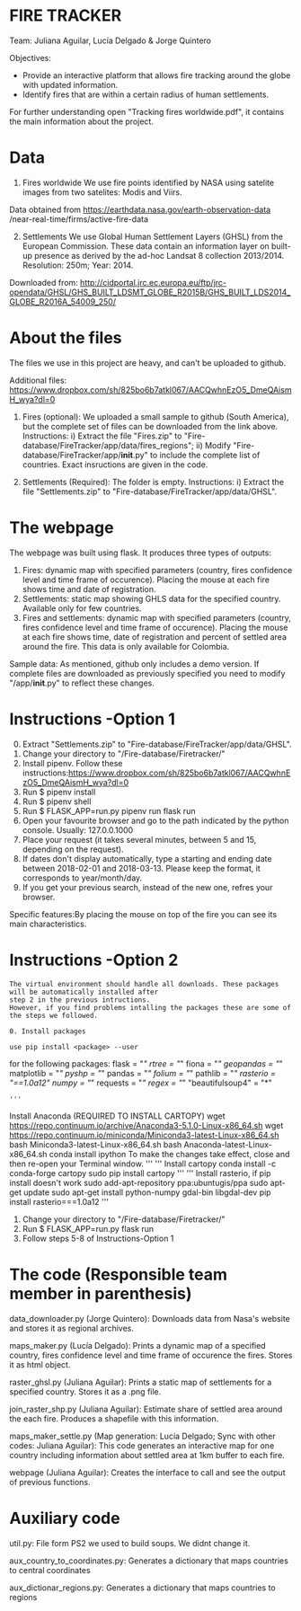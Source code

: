 # FIRE TRACKER

Team: Juliana Aguilar, Lucía Delgado & Jorge Quintero

Objectives: 
- Provide an interactive platform that allows fire tracking around
the globe with updated information.
- Identify fires that are within a certain radius of human
settlements.

For further understanding open "Tracking fires worldwide.pdf", it contains the main information about the project.  

# Data
1. Fires worldwide
We use fire points identified by NASA using satelite images
from two satelites: Modis and Viirs.

Data obtained from 
https://earthdata.nasa.gov/earth-observation-data
/near-real-time/firms/active-fire-data

2. Settlements
We use Global Human Settlement Layers (GHSL) from the European Commission. 
These data contain an information layer on built-up presence as derived by 
the ad-hoc Landsat 8 collection 2013/2014. Resolution: 250m; Year: 2014.

Downloaded from: 
   http://cidportal.jrc.ec.europa.eu/ftp/jrc-opendata/GHSL/GHS_BUILT_LDSMT_GLOBE_R2015B/GHS_BUILT_LDS2014_GLOBE_R2016A_54009_250/

	
# About the files
The files we use in this project are heavy, and can't be uploaded to github.

Additional files: https://www.dropbox.com/sh/825bo6b7atkl067/AACQwhnEzO5_DmeQAismH_wya?dl=0 

1. Fires (optional): We uploaded a small sample to github (South America), but the complete 
set of files can be downloaded from the link above. 
Instructions: i) Extract the file "Fires.zip" to "Fire-database/FireTracker/app/data/fires_regions"; 
ii) Modify "Fire-database/FireTracker/app/__init__.py" to include the complete list of countries. 
Exact insructions are given in the code.

2. Settlements (Required): The folder is empty.
Instructions: i) Extract the file "Settlements.zip" to "Fire-database/FireTracker/app/data/GHSL".
	

# The webpage
The webpage was built using flask. It produces three types of outputs:
1. Fires: dynamic map with specified parameters (country, fires confidence level and time frame of occurence). 
Placing the mouse at each fire shows time and date of registration.
2. Settlements: static map showing GHLS data for the specified country. Available only for few countries.
3. Fires and settlements: dynamic map with specified parameters (country, fires confidence level and time frame 
of occurence). Placing the mouse at each fire shows time, date of registration and percent of settled area around 
the fire. This data is only available for Colombia.

Sample data: 
As mentioned, github only includes a demo version. If complete files are downloaded as previously specified you 
need to modify "/app/__init__.py" to reflect these changes.
	
# Instructions -Option 1
0. Extract "Settlements.zip" to "Fire-database/FireTracker/app/data/GHSL".
1. Change your directory to "/Fire-database/Firetracker/" 
2. Install pipenv. Follow these instructions:https://www.dropbox.com/sh/825bo6b7atkl067/AACQwhnEzO5_DmeQAismH_wya?dl=0 
2. Run $ pipenv install
3. Run $ pipenv shell
4. Run $ FLASK_APP=run.py pipenv run flask run
5. Open your favourite browser and go to the path indicated by the python console. Usually: 127.0.0.1000
6. Place your request (it takes several minutes, between 5 and 15, depending on the request).
7. If dates don't display automatically, type a starting and ending date between 2018-02-01 and 2018-03-13. 
Please keep the format, it corresponds to year/month/day.
8. If you get your previous search, instead of the new one, refres your browser.

Specific features:By placing the mouse on top of the fire you can see its main characteristics.

# Instructions -Option 2
	The virtual environment should handle all downloads. These packages will be automatically installed after 
	step 2 in the previous intructions. 
	However, if you find problems intalling the packages these are some of the steps we followed. 
	
	0. Install packages
	
	use pip install <package> --user 
for the following packages:
flask = "*"
rtree = "*"
fiona = "*"
geopandas = "*"
matplotlib = "*"
pyshp = "*"
pandas = "*"
folium = "*"
pathlib = "*"
rasterio = "==1.0a12"
numpy = "*"
requests = "*"
regex = "*"
"beautifulsoup4" = "*"

	'''
Install Anaconda (REQUIRED TO INSTALL CARTOPY)
	wget https://repo.continuum.io/archive/Anaconda3-5.1.0-Linux-x86_64.sh
	wget https://repo.continuum.io/miniconda/Miniconda3-latest-Linux-x86_64.sh
	bash Miniconda3-latest-Linux-x86_64.sh
	bash Anaconda-latest-Linux-x86_64.sh
	conda install ipython
To make the changes take effect, close and then re-open your Terminal window.
	'''
	'''
Install cartopy
	conda install -c conda-forge cartopy
	sudo pip install cartopy
	'''
	'''
Install rasterio, if pip install doesn't work
	sudo add-apt-repository ppa:ubuntugis/ppa
	sudo apt-get update
	sudo apt-get install python-numpy gdal-bin libgdal-dev
	pip install rasterio===1.0a12
	'''
	
1. Change your directory to "/Fire-database/Firetracker/"
2. Run $ FLASK_APP=run.py flask run
3. Follow steps 5-8 of Instructions-Option 1
	
# The code (Responsible team member in parenthesis)

data_downloader.py (Jorge Quintero):
	Downloads data from Nasa's website and stores it as regional archives.

maps_maker.py (Lucía Delgado): 
	Prints a dynamic map of a specified country, fires confidence level and time frame of occurence the fires. 
	Stores it as html object.

raster_ghsl.py (Juliana Aguilar):
	Prints a static map of settlements for a specified country.
	Stores it as a .png file.

join_raster_shp.py (Juliana Aguilar):
	Estimate share of settled area around the each fire.
	Produces a shapefile with this information.

maps_maker_settle.py (Map generation: Lucía Delgado; Sync with other codes: Juliana Aguilar): This code generates an interactive map for one country including information about settled area at 1km buffer to each fire.

webpage (Juliana Aguilar): Creates the interface to call and see the output of previous functions. 

		

# Auxiliary code

util.py: 
	File form PS2 we used to build soups. We didnt change it.

aux_country_to_coordinates.py:
	Generates a dictionary that maps countries to central coordinates

aux_dictionar_regions.py:
	Generates a dictionary that maps countries to regions




